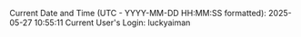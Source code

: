 Current Date and Time (UTC - YYYY-MM-DD HH:MM:SS formatted): 2025-05-27 10:55:11
Current User's Login: luckyaiman
